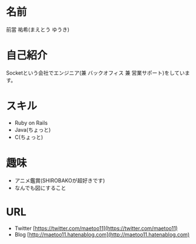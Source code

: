 # 名前
前當 祐希(まえとう ゆうき)

# 自己紹介
Socketという会社でエンジニア(兼 バックオフィス 兼 営業サポート)をしています。

# スキル
- Ruby on Rails
- Java(ちょっと)
- C(ちょっと)

# 趣味
- アニメ鑑賞(SHIROBAKOが超好きです)
- なんでも図にすること

# URL
- Twitter [https://twitter.com/maetoo11](https://twitter.com/maetoo11)
- Blog [http://maetoo11.hatenablog.com](http://maetoo11.hatenablog.com)
